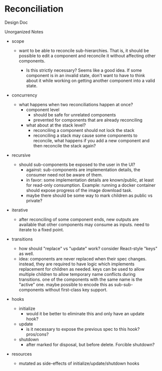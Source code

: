 # Reconciliation

Design Doc

Unorganized Notes

- scope

  - want to be able to reconcile sub-hierarchies. That is, it should be
    possible to edit a component and reconcile it without affecting other
    components.

    - Is this strictly necessary? Seems like a good idea. If some component is
      in an invalid state, don't want to have to think about it while working
      on getting another component into a valid state.

- concurrency

  - what happens when two reconciliations happen at once?
    - component level
      - should be safe for unrelated components
      - prevented for components that are already reconciling
    - what about at the stack level?
      - reconciling a component should not lock the stack
      - reconciling a stack may cause some components to reconcile, what
        happens if you add a new component and then reconcile the stack again?

- recursive

  - should sub-components be exposed to the user in the UI?
    - against: sub-components are implementation details, the consumer need not
      be aware of them.
    - in favor: some implementation details are known/public, at least for
      read-only consumption. Example: running a docker container should expose
      progress of the image download task.
    - maybe there should be some way to mark children as public vs private?

- iterative

  - after reconciling of some component ends, new outputs are available that
    other components may consume as inputs. need to iterate to a fixed point.

- transitions

  - how should "replace" vs "update" work? consider React-style "keys" as well.
  - idea: components are never replaced when their spec changes. instead, they
    are required to have logic which implements replacement for children as
    needed. keys can be used to allow multiple children to allow temporary
    name conflicts during transitions. one of the components with the same name
    is the "active" one. maybe possible to encode this as sub-sub-components
    without first-class key support.

- hooks

  - initialize
    - would it be better to eliminate this and only have an update hook?
  - update
    - is it necessary to expose the previous spec to this hook? pros/cons?
  - shutdown
    - after marked for disposal, but before delete. Forcible shutdown?

- resources
  - mutated as side-effects of initialize/update/shutdown hooks
